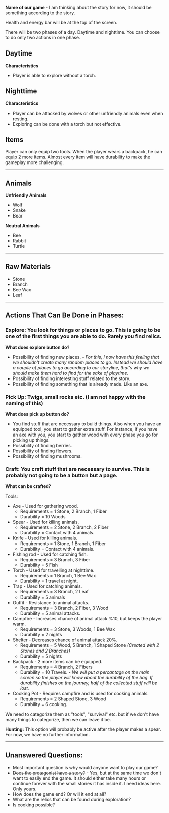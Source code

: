 **Name of our game** - I am thinking about the story for now, it should be something according to the story. 

Health and energy bar will be at the top of the screen.

There will be two phases of a day. Daytime and nighttime. You can choose to do only two actions in one phase.

## Daytime

**Characteristics**
* Player is able to explore without a torch.

## Nighttime

**Characteristics**
* Player can be attacked by wolves or other unfriendly animals even when resting. 
* Exploring can be done with a torch but not effective.

## Items

Player can only equip two tools. When the player wears a backpack, he can equip 2 more items. Almost every item will have durability to make the gameplay more challenging.

---

## Animals

**Unfriendly Animals**
* Wolf
* Snake
* Bear

**Neutral Animals**
* Bee
* Rabbit
* Turtle

---

## Raw Materials

* Stone
* Branch
* Bee Wax
* Leaf

---

## Actions That Can Be Done in Phases:

### Explore: You look for things or places to go. This is going to be one of the first things you are able to do. Rarely you find relics.

**What does explore button do?**

* Possibility of finding new places. - _For this, I now have this feeling that we shouldn't create many random places to go. Instead we should have a couple of places to go according to our storyline, that's why we should make them hard to find for the sake of playtime._
* Possibility of finding interesting stuff related to the story.
* Possibility of finding something that is already made. Like an axe.

### Pick Up: Twigs, small rocks etc. (I am not happy with the naming of this)

**What does pick up button do?**

* You find stuff that are necessary to build things. Also when you have an equipped tool, you start to gather extra stuff. For instance, if you have an axe with you, you start to gather wood with every phase you go for picking up things. 
* Possibility of finding berries.
* Possibility of finding flowers.
* Possibility of finding mushrooms.

### Craft: You craft stuff that are necessary to survive. This is probably not going to be a button but a page.

**What can be crafted?**

Tools:
* Axe - Used for gathering wood.
    * Requirements = 1 Stone, 2 Branch, 1 Fiber
    * Durability = 10 Woods
* Spear - Used for killing animals.
    * Requirements = 2 Stone, 2 Branch, 2 Fiber
    * Durability = Contact with 4 animals.
* Knife - Used for killing animals.
    * Requirements = 1 Stone, 1 Branch, 1 Fiber
    * Durability = Contact with 4 animals.
* Fishing rod - Used for catching fish.
    * Requirements = 3 Branch, 3 Fiber
    * Durability = 5 Fish
* Torch - Used for travelling at nighttime.
    * Requirements = 1 Branch, 1 Bee Wax
    * Durability = 1 travel at night. 
* Trap - Used for catching animals.
    * Requirements = 3 Branch, 2 Leaf
    * Durability = 5 animals
* Outfit - Resistance to animal attacks.
    * Requirements = 3 Branch, 2 Fiber, 3 Wood
    * Durability = 5 animal attacks.
* Campfire - Increases chance of animal attack %10, but keeps the player warm. 
    * Requirements = 3 Stone, 3 Woods, 1 Bee Wax
    * Durability = 2 nights
* Shelter - Decreases chance of animal attack 20%.
    * Requirements = 5 Wood, 5 Branch, 1 Shaped Stone _(Created with 2 Stones and 2 Branches)_
    * Durability = 5 nights
* Backpack - 2 more items can be equipped.
    * Requirements = 4 Branch, 2 Fibers
    * Durability = 10 Travels. - _We will put a percantage on the main screen so the player will know about the durability of the bag. If durability finishes on the journey, half of the collected stuff will be lost._
* Cooking Pot - Requires campfire and is used for cooking animals.
    * Requirements = 2 Shaped Stone, 3 Wood
    * Durability = 6 cooking.

We need to categorize them as "tools", "survival" etc. but if we don't have many things to categorize, then we can leave it be.

**Hunting:** This option will probably be active after the player makes a spear. For now, we have no further information.

---

## Unanswered Questions:

*  Most important question is why would anyone want to play our game?
*  ~~Does the protagonist have a story?~~ - Yes, but at the same time we don't want to easily end the game. It should either take many hours or continue forever with the small stories it has inside it. I need ideas here. Only yours.
*  How does the game end? Or will it end at all?
*  What are the relics that can be found during exploration?
*  Is cooking possible?
